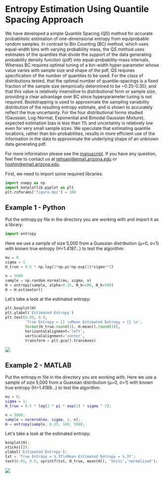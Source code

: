 # Entropy Estimation Using Quantile Spacing Approach

We have developed a simple Quantile Spacing (QS) method for accurate probabilistic estimation of one-dimensional entropy from equiprobable random samples. In contrast to Bin Counting (BC) method, which uses equal-width bins with varying probability mass, the QS method uses estimates of the quantiles that divide the support of the data generating probability density function (pdf) into equal-probability-mass intervals. Whereas BC requires optimal tuning of a bin-width hyper-parameter whose value varies with sample size and shape of the pdf, QS requires specification of the number of quantiles to be used. For the class of distributions tested, that the optimal number of quantile-spacings is a fixed fraction of the sample size (empirically determined to be ~0.25-0.35), and that this value is relatively insensitive to distributional form or sample size, providing a clear advantage over BC since hyperparameter tuning is not required. Bootstrapping is used to approximate the sampling variability distribution of the resulting entropy estimate, and is shown to accurately reflect the true uncertainty. For the four distributional forms studied (Gaussian, Log-Normal, Exponential and Bimodal Gaussian Mixture), expected estimation bias is less than 1% and uncertainty is relatively low even for very small sample sizes. We speculate that estimating quantile locations, rather than bin-probabilities, results in more efficient use of the information in the data to approximate the underlying shape of an unknown data generating pdf.

For more information please see the [manuscript](https://arxiv.org/abs/2102.12675). If you have any question, feel free to contact us at rehsani@email.arizona.edu or hoshin@email.arizona.edu.

First, we need to import some required libraries:

```python
import numpy as np
import matplotlib.pyplot as plt
plt.rcParams['figure.dpi'] = 300
```
## Example 1 - Python

Put the entropy.py file in the directory you are working with and import it as a library:

```python
import entropy
```

Here we use a sample of size 5,000 from a Guassian distribution (μ=0, σ=1) with known true entropy (H=1.4187...) to test the algorithm:

```python
mu = 0
sigma = 1
H_true = 0.5 * np.log(2*np.pi*np.exp(1)*sigma**2)

n = 5000
sample = np.random.normal(mu, sigma, n)
H = entropy(sample, alpha=0.25, N_b=100, N_k=500)
H = H.estimator()
```

Let's take a look at the estimated entropy:

```python
plt.boxplot(H)
plt.ylabel('Estimated Entropy')
plt.text(0.05, 0.9,
         'True Entropy = {} \nMean Estimated Entropy = {} \n'.
         format(H_true.round(3), H.mean().round(3)),
         horizontalalignment='left',
         verticalalignment='center',
         transform = plt.gca().transAxes)
```

![](https://github.com/rehsani/Entropy/blob/master/Example1.png)

## Example 2 - MATLAB

Put the entropy.m file in the directory you are working with.
Here we use a sample of size 5,000 from a Guassian distribution (μ=0, σ=1) with known true entropy (H=1.4189...) to test the algorithm:

```matlab
mu = 0;
sigma = 1;
H_true = 0.5 * log(2 * pi * exp(1) * sigma ^ 2);

n = 5000;
sample = normrnd(mu, sigma, 1, n);
H = entropy(sample, 0.25, 100, 500);
```

Let's take a look at the estimated entropy:

```python
boxplot(H);
xticks([]);
ylabel('Estimated Entropy');
txt = 'True Entropy = %.3f\nMean Estimated Entropy = %.3f';
text(0.05, 0.9, sprintf(txt, H_true, mean(H)), 'Units','normalized');
```

![](https://github.com/rehsani/Entropy/blob/master/Example2.png)

